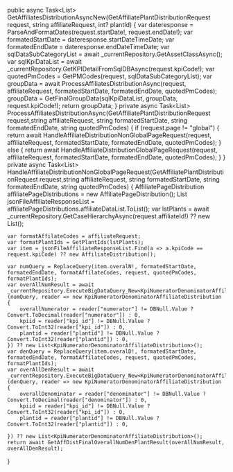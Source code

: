 public async Task<List<GroupedData>> GetAffiliatesDistributionAsyncNew(GetAffiliatePlantDistributionRequest request, string affiliateRequest, int? plantId)
{
    var dateresponse = ParseAndFormatDates(request.startDate!, request.endDate!);
    var formatedStartDate = dateresponse.startDateTimeDate;
    var formatedEndDate = dateresponse.endDateTimeDate;
    var sqlDataSubCategoryList = await _currentRepository.GetAssetClassAsync();
    var sqlKpiDataList = await _currentRepository.GetKPIDetailFromSqlDBAsync(request.kpiCode!);
    var quotedPmCodes = GetPMCodes(request, sqlDataSubCategoryList);
    var groupData = await ProcessAffiliatesDistributionAsync(request, affiliateRequest, formatedStartDate, formatedEndDate, quotedPmCodes);
    groupData = GetFinalGroupData(sqlKpiDataList, groupData, request.kpiCode!);
    return groupData;
}
private async Task<List<GroupedData>> ProcessAffiliatesDistributionAsync(GetAffiliatePlantDistributionRequest request,string affiliateRequest, string formatedStartDate, string formatedEndDate, string quotedPmCodes)
{
    if (request.page != "global")
    {
        return await HandleAffiliateDistributionNonGlobalPageRequest(request, affiliateRequest, formatedStartDate, formatedEndDate, quotedPmCodes);
    }
    else
    {
        return await HandleAffiliateDistributionGlobalPageRequest(request, affiliateRequest, formatedStartDate, formatedEndDate, quotedPmCodes);
    }
}
private async Task<List<GroupedData>> HandleAffiliateDistributionNonGlobalPageRequest(GetAffiliatePlantDistributionRequest request,string affiliateRequest, string formatedStartDate, string formatedEndDate, string quotedPmCodes)
{
    AffiliatePageDistribution affiliatePageDistributions = new AffiliatePageDistribution();
    List<AffiliateDistribution> jsonFileAffiliateResponseList = affiliatePageDistributions.affiliateDataList.ToList();
    var lstPlants = await _currentRepository.GetCaseHierarchyAsync(request.affiliateId!) ?? new List<GetCaseHierarchyResponse>();

    var formatAffilateCodes = affiliateRequest;
    var formatPlantIds = GetPlantIds(lstPlants);
    var item = jsonFileAffiliateResponseList.Find(a => a.kpiCode == request.kpiCode) ?? new AffiliateDistribution();

    var numQuery = ReplaceQuery(item.overalN!, formatedStartDate, formatedEndDate, formatAffilateCodes, request, quotedPmCodes, formatPlantIds);
    var overAllNumResult = await _currentRepository.ExecuteBigDataQuery_New<KpiNumeratorDenominatorAffiliateDistribution>(numQuery, reader => new KpiNumeratorDenominatorAffiliateDistribution
    {
        overallNumerator = reader["numerator"] != DBNull.Value ? Convert.ToDecimal(reader["numerator"]) : 0,
        kpiid = reader["kpi_id"] != DBNull.Value ? Convert.ToInt32(reader["kpi_id"]) : 0,
        plantid = reader["plantid"] != DBNull.Value ? Convert.ToInt32(reader["plantid"]) : 0,
    }) ?? new List<KpiNumeratorDenominatorAffiliateDistribution>();
    var denQuery = ReplaceQuery(item.overalD!, formatedStartDate, formatedEndDate, formatAffilateCodes, request, quotedPmCodes, formatPlantIds);
    var overAllDenResult = await _currentRepository.ExecuteBigDataQuery_New<KpiNumeratorDenominatorAffiliateDistribution>(denQuery, reader => new KpiNumeratorDenominatorAffiliateDistribution
    {
        overallDenominator = reader["denominator"] != DBNull.Value ? Convert.ToDecimal(reader["denominator"]) : 0,
        kpiid = reader["kpi_id"] != DBNull.Value ? Convert.ToInt32(reader["kpi_id"]) : 0,
        plantid = reader["plantid"] != DBNull.Value ? Convert.ToInt32(reader["plantid"]) : 0,

    }) ?? new List<KpiNumeratorDenominatorAffiliateDistribution>();
    return await GetAffDistFinalOverallNumDenPlantResult(overAllNumResult, overAllDenResult);
}
